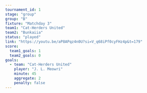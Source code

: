 ```yaml
---
tournament_id: 1
stage: "group"
group: "B"
fixture: "Matchday 3"
team1: "Cat-Herders United"
team2: "Bunkaiia"
status: "played"
link: "https://youtu.be/aP8APqz4n0U?si=V_q68iPf0cyFHz4p&t=179"
score:
  team1_goals: 1
  team2_goals: 0
goals:
  - team: "Cat-Herders United"
    player: "J. L. Meowri"
    minute: 45
    aggregate: 2
    penalty: false
---
```

